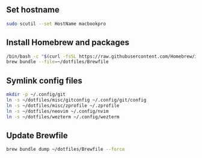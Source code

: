 ## Set hostname
```zsh
sudo scutil --set HostName macbookpro
```

## Install Homebrew and packages
```zsh
/bin/bash -c "$(curl -fsSL https://raw.githubusercontent.com/Homebrew/install/HEAD/install.sh)"
brew bundle --file=~/dotfiles/Brewfile
```

## Symlink config files
```zsh
mkdir -p ~/.config/git
ln -s ~/dotfiles/misc/gitconfig ~/.config/git/config
ln -s ~/dotfiles/misc/zprofile ~/.zprofile
ln -s ~/dotfiles/neovim ~/.config/nvim
ln -s ~/dotfiles/wezterm ~/.config/wezterm
```

## Update Brewfile
```zsh
brew bundle dump ~/dotfiles/Brewfile --force
```

